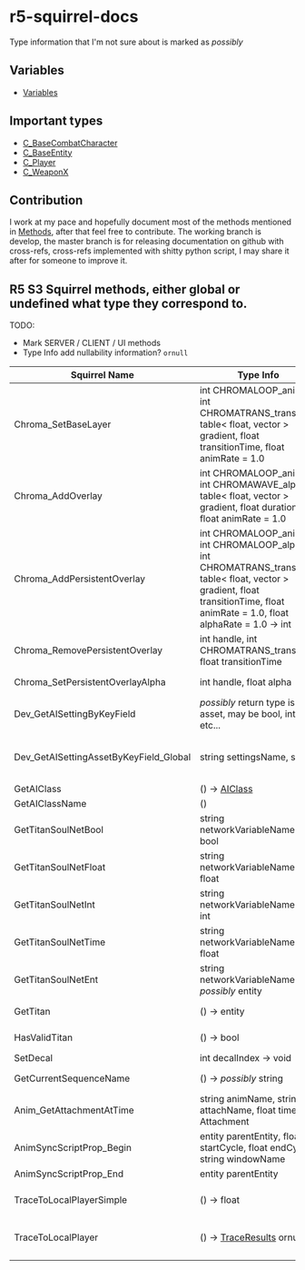 # r5-squirrel-docs

Type information that I'm not sure about is marked as _possibly_

## Variables
* [Variables](Variables.md)

## Important types

* [C_BaseCombatCharacter](Types/C_BaseCombatCharacter.md)
* [C_BaseEntity](Types/C_BaseEntity.md)
* [C_Player](Types/C_Player.md)
* [C_WeaponX](Types/C_WeaponX.md)


## Contribution
I work at my pace and hopefully document most of the methods mentioned in [Methods](methods.sql), after that feel free to contribute. The working branch is develop, the master branch is for releasing documentation on github with cross-refs, cross-refs implemented with shitty python script, I may share it after for someone to improve it.

## R5 S3 Squirrel methods, either global or undefined what type they correspond to.

TODO: 
* Mark SERVER / CLIENT / UI methods
* Type Info add nullability information? `ornull`


| Squirrel Name | Type Info | Comment |
| ------------- | --------- | ------- |
| Chroma_SetBaseLayer | int CHROMALOOP_anim, int CHROMATRANS_transition, table< float, vector > gradient, float transitionTime, float animRate = 1.0 | Sets the base layer animation for chroma hardware. gradient  maps values 0-1 to colors |
| Chroma_AddOverlay | int CHROMALOOP_anim, int CHROMAWAVE_alpha, table< float, vector > gradient, float duration, float animRate = 1.0 | Adds a temporary animated overlay on chroma hardware. gradient maps values 0-1 to colors |
| Chroma_AddPersistentOverlay | int CHROMALOOP_anim, int CHROMALOOP_alpha, int CHROMATRANS_transition, table< float, vector > gradient, float transitionTime, float animRate = 1.0, float alphaRate = 1.0 -> int | Adds an animated overlay on chroma hardware. Returns a handle to be passed into Chroma_RemovePersistentOverlay. gradient maps values 0-1 to colors |
| Chroma_RemovePersistentOverlay | int handle, int CHROMATRANS_transition, float transitionTime | Removes an animated overlay previously added with Chroma_AddPersistentOverlay |
| Chroma_SetPersistentOverlayAlpha | int handle, float alpha | Sets the overall opacity of a persistent chroma overlay |
| Dev_GetAISettingByKeyField | _possibly_ return type is an asset, may be bool, int etc... | Get AI setting key field |
| Dev_GetAISettingAssetByKeyField_Global | string settingsName, string | Slow dev ONLY. Given a player setting name and key, resolves a string key to its asset value in that setting info file |
| GetAIClass | () -> [AIClass](Consts/AIClass.md) | Gets the AI Class |
| GetAIClassName | () | Gets the AI Class |
| GetTitanSoulNetBool | string networkVariableName -> bool | Gets a bool network variable on the titan soul (see RegisterNetworkedVariable) |
| GetTitanSoulNetFloat | string networkVariableName -> float | Gets a float network variable on the titan soul (see RegisterNetworkedVariable) |
| GetTitanSoulNetInt | string networkVariableName -> int | Gets an int network variable on the titan soul (see RegisterNetworkedVariable) |
| GetTitanSoulNetTime | string networkVariableName -> float | Gets a time (float) network variable on the titan soul (see RegisterNetworkedVariable) |
| GetTitanSoulNetEnt | string networkVariableName -> _possibly_ entity | Gets an entity network variable on the titan soul (see RegisterNetworkedVariable) |
| GetTitan | () -> entity | Gets the titan for this titanSoul entity |
| HasValidTitan | () -> bool | Returns if the titanSoul has a valid titan |
| SetDecal | int decalIndex -> void | Sets the decalIndex |
| GetCurrentSequenceName | () -> _possibly_ string | Gets the name of the current sequence |
| Anim_GetAttachmentAtTime | string animName, string attachName, float time -> Attachment | Returns the position and angle of an attachment at the given time in the given animation |
| AnimSyncScriptProp_Begin | entity parentEntity, float startCycle, float endCycle, string windowName | Force sync the animation of the created anim prop entity with the parent entity |
| AnimSyncScriptProp_End | entity parentEntity |  |
| TraceToLocalPlayerSimple | () -> float | Get deferred trace fraction from eye to local player eye. Used on NPC's |
| TraceToLocalPlayer | () -> [TraceResults](Types/TraceResults.md) ornull | Get deferred trace result from eye to local player eye, return NULL if deferred trace is not available |
|  |  |  |

